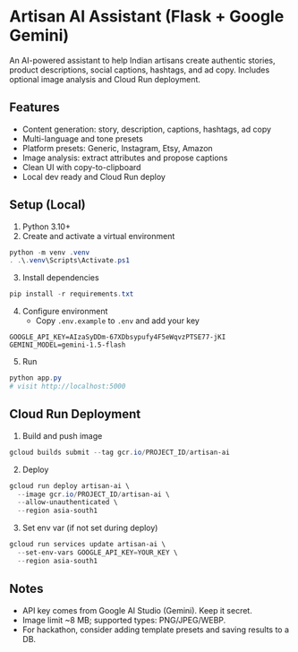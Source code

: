 # Artisan AI Assistant (Flask + Google Gemini)

An AI-powered assistant to help Indian artisans create authentic stories, product descriptions, social captions, hashtags, and ad copy. Includes optional image analysis and Cloud Run deployment.

## Features
- Content generation: story, description, captions, hashtags, ad copy
- Multi-language and tone presets
- Platform presets: Generic, Instagram, Etsy, Amazon
- Image analysis: extract attributes and propose captions
- Clean UI with copy-to-clipboard
- Local dev ready and Cloud Run deploy

## Setup (Local)
1. Python 3.10+
2. Create and activate a virtual environment
```powershell
python -m venv .venv
. .\.venv\Scripts\Activate.ps1
```
3. Install dependencies
```powershell
pip install -r requirements.txt
```
4. Configure environment
   - Copy `.env.example` to `.env` and add your key
```env
GOOGLE_API_KEY=AIzaSyDDm-67XDbsypufy4F5eWqvzPTSE77-jKI
GEMINI_MODEL=gemini-1.5-flash
```
5. Run
```powershell
python app.py
# visit http://localhost:5000
```

## Cloud Run Deployment
1. Build and push image
```powershell
gcloud builds submit --tag gcr.io/PROJECT_ID/artisan-ai
```
2. Deploy
```powershell
gcloud run deploy artisan-ai \
  --image gcr.io/PROJECT_ID/artisan-ai \
  --allow-unauthenticated \
  --region asia-south1
```
3. Set env var (if not set during deploy)
```powershell
gcloud run services update artisan-ai \
  --set-env-vars GOOGLE_API_KEY=YOUR_KEY \
  --region asia-south1
```

## Notes
- API key comes from Google AI Studio (Gemini). Keep it secret.
- Image limit ~8 MB; supported types: PNG/JPEG/WEBP.
- For hackathon, consider adding template presets and saving results to a DB.
